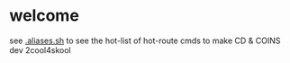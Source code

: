 # welcome

see [.aliases.sh](.aliases.sh) to see the hot-list of hot-route cmds to make CD & COINS dev 2cool4skool
